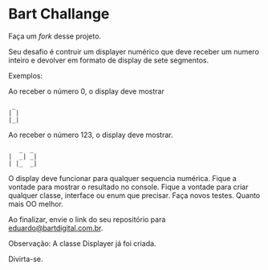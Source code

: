 # Bart Challange

Faça um _fork_ desse projeto.

Seu desafio é contruir um displayer numérico que deve receber um numero inteiro e devolver em formato de display de sete segmentos.

Exemplos:

Ao receber o número 0, o display deve mostrar 

```
 _
| |
|_|

```

Ao receber o número 123, o display deve mostrar.
   
```   
   _  _
|  _| _|
| |_  _|

```


O display deve funcionar para qualquer sequencia numérica.
Fique a vontade para mostrar o resultado no console.
Fique a vontade para criar qualquer classe, interface ou enum que precisar.
Faça novos testes.
Quanto mais OO melhor.

Ao finalizar, envie o link do seu repositório para eduardo@bartdigital.com.br.

Observação: A classe Displayer já foi criada.

Divirta-se.
 